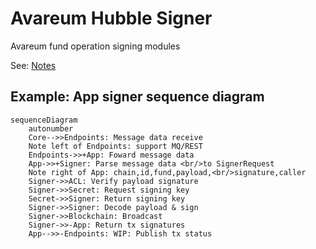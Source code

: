 # Avareum Hubble Signer

Avareum fund operation signing modules

See: [Notes](/note.md)

## Example: App signer sequence diagram

```mermaid
sequenceDiagram
    autonumber
    Core-->>Endpoints: Message data receive
    Note left of Endpoints: support MQ/REST
    Endpoints->>+App: Foward message data
    App->>+Signer: Parse message data <br/>to SignerRequest
    Note right of App: chain,id,fund,payload,<br/>signature,caller
    Signer->>ACL: Verify payload signature
    Signer->>Secret: Request signing key
    Secret->>Signer: Return signing key
    Signer->>Signer: Decode payload & sign
    Signer->>Blockchain: Broadcast
    Signer->>-App: Return tx signatures
    App-->>-Endpoints: WIP: Publish tx status
```
